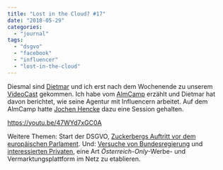 ```yaml
---
title: "Lost in the Cloud? #17"
date: "2018-05-29"
categories: 
  - "journal"
tags: 
  - "dsgvo"
  - "facebook"
  - "influencer"
  - "lost-in-the-cloud"
---
```


Diesmal sind [Dietmar](https://www.cloudthinkn.com/) und ich erst nach dem Wochenende zu unserem [VideoCast](https://www.youtube.com/channel/UCZhrbsS00cgvbCbHgdYDUXQ) gekommen. Ich habe vom [AlmCamp](http://almcamp.org/) erzählt und Dietmar hat davon berichtet, wie seine Agentur mit Influencern arbeitet. Auf dem AlmCamp hatte [Jochen Hencke](https://twitter.com/schneeengel?lang=de) dazu eine Session gehalten.

https://youtu.be/47WYd7xGC0A

Weitere Themen: Start der DSGVO, [Zuckerbergs Auftritt vor dem europäischen Parlament](https://www.youtube.com/watch?v=HlgkpiYa0rs). Und: [Versuche von Bundesregierung](https://derstandard.at/2000071207957/Medienminister-Bluemel-Der-ORF-sollte-ein-Schuhloeffel-fuer-Private-sein) und [interessierten Privaten](https://www.news.at/a/puls-4-breitenecker-orf-neu-erfinden-8574775), eine Art _Österreich-Only_\-Werbe- und Vermarktungsplattform im Netz zu etablieren.
